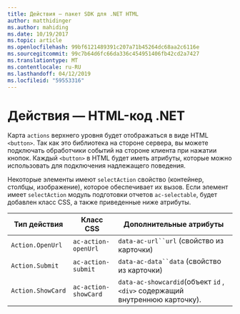 ```yaml
---
title: Действия — пакет SDK для .NET HTML
author: matthidinger
ms.author: mahiding
ms.date: 10/19/2017
ms.topic: article
ms.openlocfilehash: 99bf6121489391c207a71b45264dc68aa2c6116e
ms.sourcegitcommit: 99c7b64d6fc66da336c454951406fb42cd2a7427
ms.translationtype: MT
ms.contentlocale: ru-RU
ms.lasthandoff: 04/12/2019
ms.locfileid: "59553316"
---
```

# <a name="actions---net-html"></a>Действия — HTML-код .NET

Карта `actions` верхнего уровня будет отображаться в виде HTML `<button>`. Так как это библиотека на стороне сервера, вы можете подключать обработчики событий на стороне клиента при нажатии кнопок. Каждый `<button>` в HTML будет иметь атрибуты, которые можно использовать для подключения надлежащего поведения.

Некоторые элементы имеют `selectAction` свойство (контейнер, столбцы, изображение), которое обеспечивает их вызов. Если элемент имеет `selectAction` модуль подготовки отчетов `ac-selectable`, будет добавлен класс CSS, а также приведенные ниже атрибуты.

Тип действия | Класс CSS | Дополнительные атрибуты
---|---|---
`Action.OpenUrl` | `ac-action-openUrl` | `data-ac-url``url` (свойство из карточки)
`Action.Submit` | `ac-action-submit` | `data-ac-data``data` (свойство из карточки)
`Action.ShowCard` | `ac-action-showCard` | `data-ac-showcardid`(объект `id` , `<div>` содержащий внутреннюю карточку).